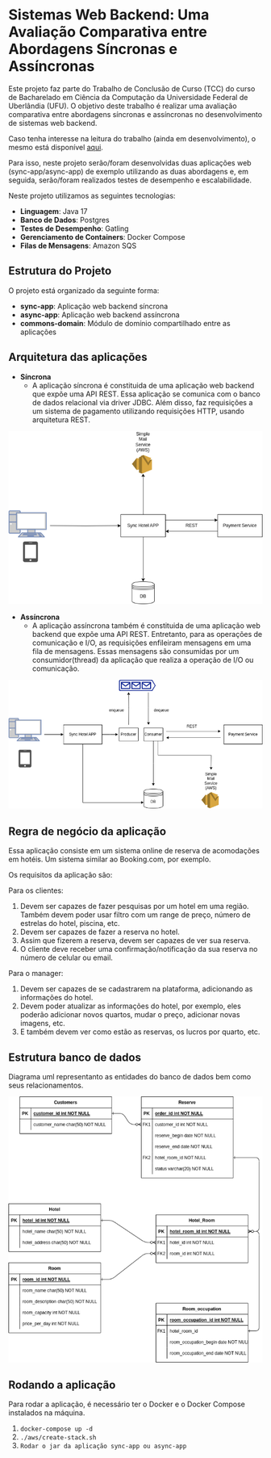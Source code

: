 # Sistemas Web Backend: Uma Avaliação Comparativa entre Abordagens Síncronas e Assíncronas

Este projeto faz parte do Trabalho de Conclusão de Curso (TCC) do curso de Bacharelado em Ciência da Computação da Universidade Federal de Uberlândia (UFU). O objetivo deste trabalho é realizar uma avaliação comparativa entre abordagens síncronas e assíncronas no desenvolvimento de sistemas web backend. 

Caso tenha interesse na leitura do trabalho (ainda em desenvolvimento), o mesmo está disponível [aqui](./paper/TCC_v1.pdf).

Para isso, neste projeto serão/foram desenvolvidas duas aplicações web (sync-app/async-app) de exemplo utilizando as duas abordagens e, em seguida, serão/foram realizados testes de desempenho e escalabilidade.

Neste projeto utilizamos as seguintes tecnologias:

- **Linguagem**: Java 17
- **Banco de Dados**: Postgres
- **Testes de Desempenho**: Gatling
- **Gerenciamento de Containers**: Docker Compose
- **Filas de Mensagens**: Amazon SQS

## Estrutura do Projeto

O projeto está organizado da seguinte forma:

- **sync-app**: Aplicação web backend síncrona
- **async-app**: Aplicação web backend assíncrona
- **commons-domain**: Módulo de domínio compartilhado entre as aplicações

## Arquitetura das aplicações

- **Síncrona**
    - A aplicação síncrona é constituida de uma aplicação web backend que expõe uma API REST. Essa aplicação se comunica com o banco de dados relacional via driver JDBC. Além disso, faz requisições a um sistema de pagamento utilizando requisições HTTP, usando arquitetura REST.

![Arquitetura síncrona](./images/architecture-sync.png)

- **Assíncrona**
    - A aplicação assíncrona também é constituida de uma aplicação web backend que expõe uma API REST. Entretanto, para as operações de comunicação e I/O, as requisições enfileiram mensagens em uma fila de mensagens. Essas mensagens são consumidas por um consumidor(thread) da aplicação que realiza a operação de I/O ou comunicação.
  
![Arquitetura síncrona](./images/architecture-async.png)

## Regra de negócio da aplicação

Essa aplicação consiste em um sistema online de reserva de acomodações em hotéis. Um sistema similar ao Booking.com, por exemplo.

Os requisitos da aplicação são: 

Para os clientes:
  1. Devem ser capazes de fazer pesquisas por um hotel em uma região. Também
   devem poder usar filtro com um range de preço, número de estrelas do hotel,
   piscina, etc.
  2. Devem ser capazes de fazer a reserva no hotel.
  3. Assim que fizerem a reserva, devem ser capazes de ver sua reserva.
  4. O cliente deve receber uma confirmação/notificação da sua reserva no
   número de celular ou email.

Para o manager:
  1. Devem ser capazes de se cadastrarem na plataforma, adicionando as
  informações do hotel.
  2. Devem poder atualizar as informações do hotel, por exemplo, eles poderão
  adicionar novos quartos, mudar o preço, adicionar novas imagens, etc.
  3. E também devem ver como estão as reservas, os lucros por quarto, etc.

## Estrutura banco de dados

Diagrama uml representanto as entidades do banco de dados bem como seus relacionamentos.

![Diagrama do banco de dados](./images/database-uml.drawio.png)

## Rodando a aplicação

Para rodar a aplicação, é necessário ter o Docker e o Docker Compose instalados na máquina.

1. `docker-compose up -d`
2. `./aws/create-stack.sh`
3. `Rodar o jar da aplicação sync-app ou async-app`


